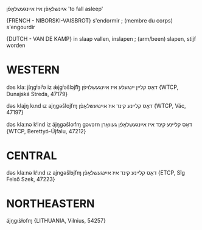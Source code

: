 אײַנשלאָפֿן
איז אײַנגעשלאָפֿן
'to fall asleep'

{FRENCH - NIBORSKI-VAISBROT}
s'endormir ; (membre du corps) s'engourdir

{DUTCH - VAN DE KAMP}
in slaap vallen, inslapen ; (arm/been) slapen, stijf worden

WESTERN
========

dəs klaː jɩ́ŋgʲəlʲə iz ǽjgʲəšlɔjf͡ŋ̩ דאָס קליין ייִנגעלע איז אײַנגעשלויפֿן {WTCP, Dunajská Streda, 47179}

dəs klajŋ kɩnd ɩz ajŋgəšlojfɱ דאָס קליינע קינד איז אײַנגעשלאָפֿן {WTCP, Vác, 47197}

dəs klaːnə kʲind iz ájŋgəšloᶡfɱ gəvɔrn דאָס קליינע קינד איז אײַנגעשלאָפֿן געוואָרן  {WTCP, Berettyó-Újfalu, 47212}

CENTRAL
========

dəs klaːnə kʲɩnd ɩz ajngəšlɔjfɱ דאָס קליינע קינד איז אײַנגעשלאָפֿן {ETCP, Sîg Felső Szek, 47223}

NORTHEASTERN
==============

ájŋgɩs̀ɫofɱ {LITHUANIA, Vilnius, 54257}